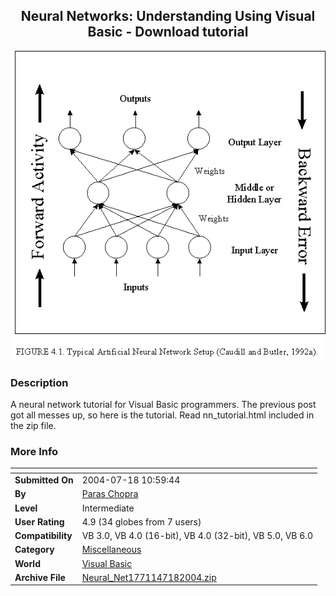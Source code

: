 ﻿<div align="center">

## Neural Networks: Understanding Using Visual Basic \- Download tutorial

<img src="f41.gif">
</div>

### Description

A neural network tutorial for Visual Basic programmers. The previous post got all messes up, so here is the tutorial. Read nn_tutorial.html included in the zip file.
 
### More Info
 


<span>             |<span>
---                |---
**Submitted On**   |2004-07-18 10:59:44
**By**             |[Paras Chopra](https://github.com/Planet-Source-Code/PSCIndex/blob/master/ByAuthor/paras-chopra.md)
**Level**          |Intermediate
**User Rating**    |4.9 (34 globes from 7 users)
**Compatibility**  |VB 3\.0, VB 4\.0 \(16\-bit\), VB 4\.0 \(32\-bit\), VB 5\.0, VB 6\.0
**Category**       |[Miscellaneous](https://github.com/Planet-Source-Code/PSCIndex/blob/master/ByCategory/miscellaneous__1-1.md)
**World**          |[Visual Basic](https://github.com/Planet-Source-Code/PSCIndex/blob/master/ByWorld/visual-basic.md)
**Archive File**   |[Neural\_Net1771147182004\.zip](https://github.com/Planet-Source-Code/paras-chopra-neural-networks-understanding-using-visual-basic-download-tutorial__1-55011/archive/master.zip)








